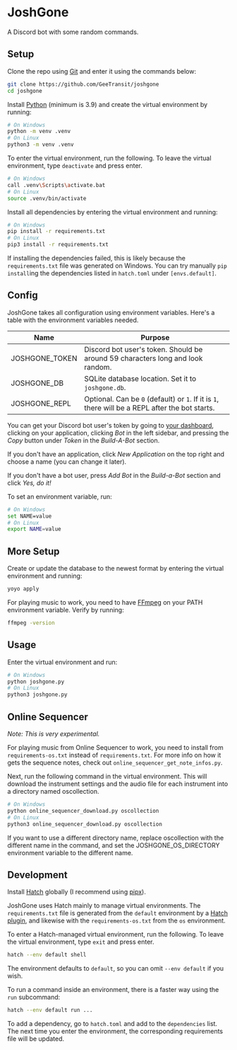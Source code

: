 # JoshGone

A Discord bot with some random commands.

## Setup

Clone the repo using [Git](https://git-scm.com/downloads) and enter it using the commands below:

```sh
git clone https://github.com/GeeTransit/joshgone
cd joshgone
```

Install [Python](https://www.python.org/downloads/) (minimum is 3.9) and create the virtual environment by running:

```sh
# On Windows
python -m venv .venv
# On Linux
python3 -m venv .venv
```

To enter the virtual environment, run the following. To leave the virtual environment, type `deactivate` and press enter.

```sh
# On Windows
call .venv\Scripts\activate.bat
# On Linux
source .venv/bin/activate
```

Install all dependencies by entering the virtual environment and running:

```sh
# On Windows
pip install -r requirements.txt
# On Linux
pip3 install -r requirements.txt
```

If installing the dependencies failed, this is likely because the `requirements.txt` file was generated on Windows. You can try manually `pip install`ing the dependencies listed in `hatch.toml` under `[envs.default]`.

## Config

JoshGone takes all configuration using environment variables. Here's a table with the environment variables needed.

| Name           | Purpose                                                      |
| -------------- | ------------------------------------------------------------ |
| JOSHGONE_TOKEN | Discord bot user's token. Should be around 59 characters long and look random. |
| JOSHGONE_DB    | SQLite database location. Set it to `joshgone.db`.           |
| JOSHGONE_REPL  | Optional. Can be `0` (default) or `1`. If it is `1`, there will be a REPL after the bot starts. |

You can get your Discord bot user's token by going to [your dashboard](https://discord.com/developers/applications), clicking on your application, clicking *Bot* in the left sidebar, and pressing the *Copy* button under *Token* in the *Build-A-Bot* section.

If you don't have an application, click *New Application* on the top right and choose a name (you can change it later).

If you don't have a bot user, press *Add Bot* in the *Build-a-Bot* section and click *Yes, do it!*

To set an environment variable, run:

```sh
# On Windows
set NAME=value
# On Linux
export NAME=value
```

## More Setup

Create or update the database to the newest format by entering the virtual environment and running:

```sh
yoyo apply
```

For playing music to work, you need to have [FFmpeg](http://ffmpeg.org/) on your PATH environment variable. Verify by running:

```sh
ffmpeg -version
```

## Usage

Enter the virtual environment and run:

```sh
# On Windows
python joshgone.py
# On Linux
python3 joshgone.py
```

## Online Sequencer

*Note: This is very experimental.*

For playing music from Online Sequencer to work, you need to install from `requirements-os.txt` instead of `requirements.txt`. For more info on how it gets the sequence notes, check out `online_sequencer_get_note_infos.py`.

Next, run the following command in the virtual environment. This will download the instrument settings and the audio file for each instrument into a directory named oscollection.

```sh
# On Windows
python online_sequencer_download.py oscollection
# On Linux
python3 online_sequencer_download.py oscollection
```

If you want to use a different directory name, replace oscollection with the different name in the command, and set the JOSHGONE_OS_DIRECTORY environment variable to the different name.

## Development

Install [Hatch](https://hatch.pypa.io/latest/install/) globally (I recommend using [pipx](https://pipx.pypa.io/stable/installation/)).

JoshGone uses Hatch mainly to manage virtual environments. The `requirements.txt` file is generated from the `default` environment by a [Hatch plugin](https://juftin.com/hatch-pip-compile/), and likewise with the `requirements-os.txt` from the `os` environment.

To enter a Hatch-managed virtual environment, run the following. To leave the virtual environment, type `exit` and press enter.

```sh
hatch --env default shell
```

The environment defaults to `default`, so you can omit `--env default` if you wish.

To run a command inside an environment, there is a faster way using the `run` subcommand:

```sh
hatch --env default run ...
```

To add a dependency, go to `hatch.toml` and add to the `dependencies` list. The next time you enter the environment, the corresponding requirements file will be updated.
